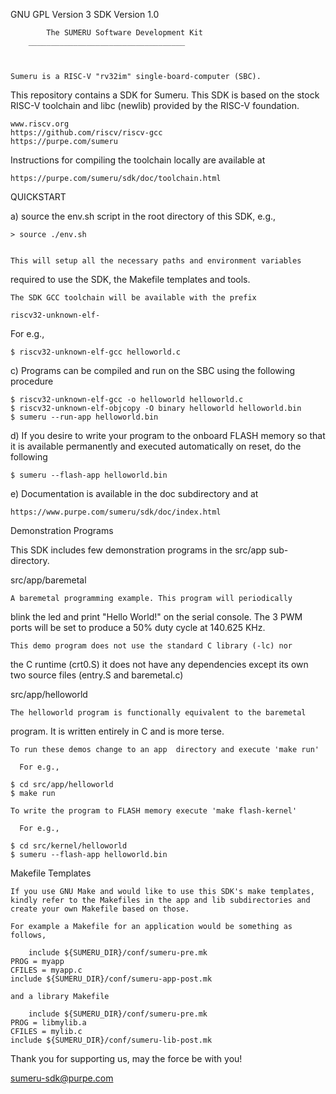 GNU GPL Version 3				SDK Version 1.0


	        The SUMERU Software Development Kit
		___________________________________



	Sumeru is a RISC-V "rv32im" single-board-computer (SBC). 
This repository contains a SDK for Sumeru. This SDK is based on the 
stock RISC-V toolchain and libc (newlib) provided by the RISC-V 
foundation.

    www.riscv.org
    https://github.com/riscv/riscv-gcc
    https://purpe.com/sumeru


Instructions for compiling the toolchain locally are available at

    https://purpe.com/sumeru/sdk/doc/toolchain.html



QUICKSTART

a) source the env.sh script in the root directory of this SDK, e.g.,

	> source ./env.sh


    This will setup all the necessary paths and environment variables
required to use the SDK, the Makefile templates and tools.

    The SDK GCC toolchain will be available with the prefix

	riscv32-unknown-elf-

   For e.g.,
	
	$ riscv32-unknown-elf-gcc helloworld.c


c) Programs can be compiled and run on the SBC using 
   the following procedure

	$ riscv32-unknown-elf-gcc -o helloworld helloworld.c
	$ riscv32-unknown-elf-objcopy -O binary helloworld helloworld.bin
	$ sumeru --run-app helloworld.bin


d) If you desire to write your program to the onboard FLASH memory so
   that it is available permanently and executed automatically on reset,
   do the following

	$ sumeru --flash-app helloworld.bin


e) Documentation is available in the doc subdirectory and at

	https://www.purpe.com/sumeru/sdk/doc/index.html



Demonstration Programs


This SDK includes few demonstration programs in the src/app sub-directory.


src/app/baremetal

	A baremetal programming example. This program will periodically 
blink the led and print "Hello World!" on the serial console. The 3 PWM
ports will be set to produce a 50% duty cycle at 140.625 KHz.

	This demo program does not use the standard C library (-lc) nor
the C runtime (crt0.S) it does not have any dependencies except its own two
source files (entry.S and baremetal.c)



src/app/helloworld

	The helloworld program is functionally equivalent to the baremetal
program.  It is written entirely in C and is more terse.


    

    To run these demos change to an app  directory and execute 'make run'

      For e.g.,

	$ cd src/app/helloworld
	$ make run

    To write the program to FLASH memory execute 'make flash-kernel'

      For e.g.,

	$ cd src/kernel/helloworld
	$ sumeru --flash-app helloworld.bin




Makefile Templates



    If you use GNU Make and would like to use this SDK's make templates,
    kindly refer to the Makefiles in the app and lib subdirectories and 
    create your own Makefile based on those.

    For example a Makefile for an application would be something as follows,

    	include ${SUMERU_DIR}/conf/sumeru-pre.mk
	PROG = myapp
	CFILES = myapp.c
	include ${SUMERU_DIR}/conf/sumeru-app-post.mk

    and a library Makefile

    	include ${SUMERU_DIR}/conf/sumeru-pre.mk
	PROG = libmylib.a
	CFILES = mylib.c
	include ${SUMERU_DIR}/conf/sumeru-lib-post.mk






Thank you for supporting us, may the force be with you!


sumeru-sdk@purpe.com
